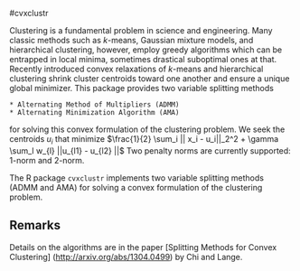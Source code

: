 #cvxclustr

Clustering is a fundamental problem in science and engineering. Many classic methods such as $k$-means, Gaussian mixture models, and hierarchical clustering, however, employ greedy algorithms which can be
entrapped in local minima, sometimes drastical suboptimal ones at that. Recently introduced convex relaxations
of $k$-means and hierarchical clustering shrink cluster centroids toward one another and ensure a unique global minimizer. 
This package provides two variable splitting methods

	* Alternating Method of Multipliers (ADMM)
	* Alternating Minimization Algorithm (AMA)

for solving this convex formulation of the clustering problem. We seek the centroids $u_i$
that minimize
$\frac{1}{2} \sum_i || x_i - u_i||_2^2 + \gamma \sum_l w_{l} ||u_{l1} - u_{l2} ||$
Two penalty norms are currently supported: 1-norm and 2-norm.

The R package `cvxclustr` implements two variable splitting methods (ADMM and AMA) for solving a convex formulation of the clustering
problem.

## Remarks

Details on the algorithms are in the paper [Splitting Methods for Convex Clustering] (http://arxiv.org/abs/1304.0499) by Chi and Lange.
